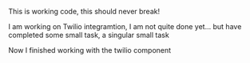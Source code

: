 This is working code, this should never break!

I am working on Twilio integramtion, I am not quite done yet... but have completed some small task, a singular small task

Now I finished working with the twilio component
